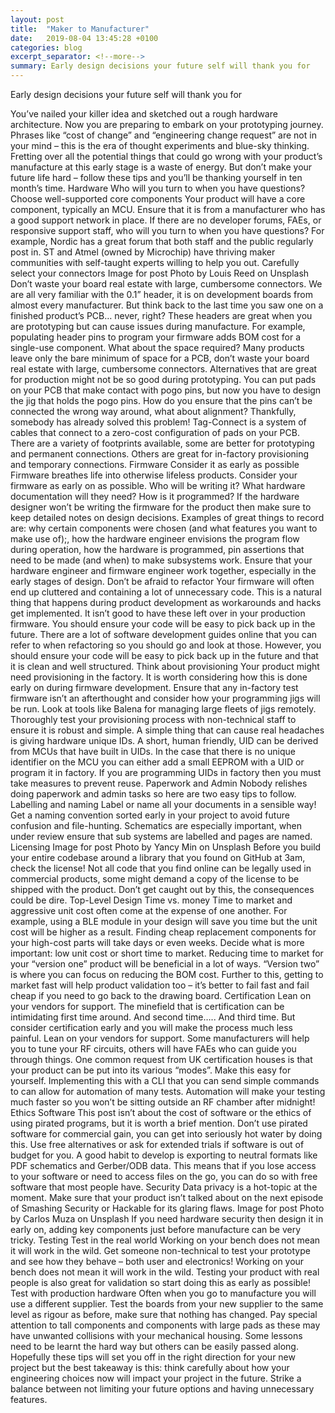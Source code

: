 ```yaml
---
layout: post
title:  "Maker to Manufacturer"
date:   2019-08-04 13:45:28 +0100
categories: blog
excerpt_separator: <!--more-->
summary: Early design decisions your future self will thank you for
---
```

Early design decisions your future self will thank you for
<!--more-->

You’ve nailed your killer idea and sketched out a rough hardware architecture. Now you are preparing to embark on your prototyping journey. Phrases like “cost of change” and “engineering change request” are not in your mind – this is the era of thought experiments and blue-sky thinking.
Fretting over all the potential things that could go wrong with your product’s manufacture at this early stage is a waste of energy. But don’t make your future life hard – follow these tips and you’ll be thanking yourself in ten month’s time.
Hardware
Who will you turn to when you have questions?
Choose well-supported core components
Your product will have a core component, typically an MCU. Ensure that it is from a manufacturer who has a good support network in place. If there are no developer forums, FAEs, or responsive support staff, who will you turn to when you have questions? For example, Nordic has a great forum that both staff and the public regularly post in. ST and Atmel (owned by Microchip) have thriving maker communities with self-taught experts willing to help you out.
Carefully select your connectors
Image for post
Photo by Louis Reed on Unsplash
Don’t waste your board real estate with large, cumbersome connectors.
We are all very familiar with the 0.1” header, it is on development boards from almost every manufacturer. But think back to the last time you saw one on a finished product’s PCB… never, right? These headers are great when you are prototyping but can cause issues during manufacture. For example, populating header pins to program your firmware adds BOM cost for a single-use component. What about the space required? Many products leave only the bare minimum of space for a PCB, don’t waste your board real estate with large, cumbersome connectors.
Alternatives that are great for production might not be so good during prototyping. You can put pads on your PCB that make contact with pogo pins, but now you have to design the jig that holds the pogo pins. How do you ensure that the pins can’t be connected the wrong way around, what about alignment?
Thankfully, somebody has already solved this problem! Tag-Connect is a system of cables that connect to a zero-cost configuration of pads on your PCB. There are a variety of footprints available, some are better for prototyping and permanent connections. Others are great for in-factory provisioning and temporary connections.
Firmware
Consider it as early as possible
Firmware breathes life into otherwise lifeless products. Consider your firmware as early on as possible. Who will be writing it? What hardware documentation will they need? How is it programmed?
If the hardware designer won’t be writing the firmware for the product then make sure to keep detailed notes on design decisions. Examples of great things to record are:
why certain components were chosen (and what features you want to make use of);,
how the hardware engineer envisions the program flow during operation,
how the hardware is programmed,
pin assertions that need to be made (and when) to make subsystems work.
Ensure that your hardware engineer and firmware engineer work together, especially in the early stages of design.
Don’t be afraid to refactor
Your firmware will often end up cluttered and containing a lot of unnecessary code. This is a natural thing that happens during product development as workarounds and hacks get implemented. It isn’t good to have these left over in your production firmware.
You should ensure your code will be easy to pick back up in the future.
There are a lot of software development guides online that you can refer to when refactoring so you should go and look at those. However, you should ensure your code will be easy to pick back up in the future and that it is clean and well structured.
Think about provisioning
Your product might need provisioning in the factory. It is worth considering how this is done early on during firmware development. Ensure that any in-factory test firmware isn’t an afterthought and consider how your programming jigs will be run.
Look at tools like Balena for managing large fleets of jigs remotely. Thoroughly test your provisioning process with non-technical staff to ensure it is robust and simple.
A simple thing that can cause real headaches is giving hardware unique IDs. A short, human friendly, UID can be derived from MCUs that have built in UIDs. In the case that there is no unique identifier on the MCU you can either add a small EEPROM with a UID or program it in factory. If you are programming UIDs in factory then you must take measures to prevent reuse.
Paperwork and Admin
Nobody relishes doing paperwork and admin tasks so here are two easy tips to follow.
Labelling and naming
Label or name all your documents in a sensible way! Get a naming convention sorted early in your project to avoid future confusion and file-hunting. Schematics are especially important, when under review ensure that sub systems are labelled and pages are named.
Licensing
Image for post
Photo by Yancy Min on Unsplash
Before you build your entire codebase around a library that you found on GitHub at 3am, check the license! Not all code that you find online can be legally used in commercial products, some might demand a copy of the license to be shipped with the product. Don’t get caught out by this, the consequences could be dire.
Top-Level Design
Time vs. money
Time to market and aggressive unit cost often come at the expense of one another. For example, using a BLE module in your design will save you time but the unit cost will be higher as a result. Finding cheap replacement components for your high-cost parts will take days or even weeks.
Decide what is more important: low unit cost or short time to market. Reducing time to market for your “version one” product will be beneficial in a lot of ways. “Version two” is where you can focus on reducing the BOM cost. Further to this, getting to market fast will help product validation too – it’s better to fail fast and fail cheap if you need to go back to the drawing board.
Certification
Lean on your vendors for support.
The minefield that is certification can be intimidating first time around. And second time….. And third time. But consider certification early and you will make the process much less painful.
Lean on your vendors for support. Some manufacturers will help you to tune your RF circuits, others will have FAEs who can guide you through things.
One common request from UK certification houses is that your product can be put into its various “modes”. Make this easy for yourself. Implementing this with a CLI that you can send simple commands to can allow for automation of many tests. Automation will make your testing much faster so you won’t be sitting outside an RF chamber after midnight!
Ethics
Software
This post isn’t about the cost of software or the ethics of using pirated programs, but it is worth a brief mention. Don’t use pirated software for commercial gain, you can get into seriously hot water by doing this. Use free alternatives or ask for extended trials if software is out of budget for you.
A good habit to develop is exporting to neutral formats like PDF schematics and Gerber/ODB data. This means that if you lose access to your software or need to access files on the go, you can do so with free software that most people have.
Security
Data privacy is a hot-topic at the moment. Make sure that your product isn’t talked about on the next episode of Smashing Security or Hackable for its glaring flaws.
Image for post
Photo by Carlos Muza on Unsplash
If you need hardware security then design it in early on, adding key components just before manufacture can be very tricky.
Testing
Test in the real world
Working on your bench does not mean it will work in the wild. Get someone non-technical to test your prototype and see how they behave – both user and electronics!
Working on your bench does not mean it will work in the wild.
Testing your product with real people is also great for validation so start doing this as early as possible!
Test with production hardware
Often when you go to manufacture you will use a different supplier. Test the boards from your new supplier to the same level as rigour as before, make sure that nothing has changed. Pay special attention to tall components and components with large pads as these may have unwanted collisions with your mechanical housing.
Some lessons need to be learnt the hard way but others can be easily passed along.
Hopefully these tips will set you off in the right direction for your new project but the best takeaway is this: think carefully about how your engineering choices now will impact your project in the future. Strike a balance between not limiting your future options and having unnecessary features.
